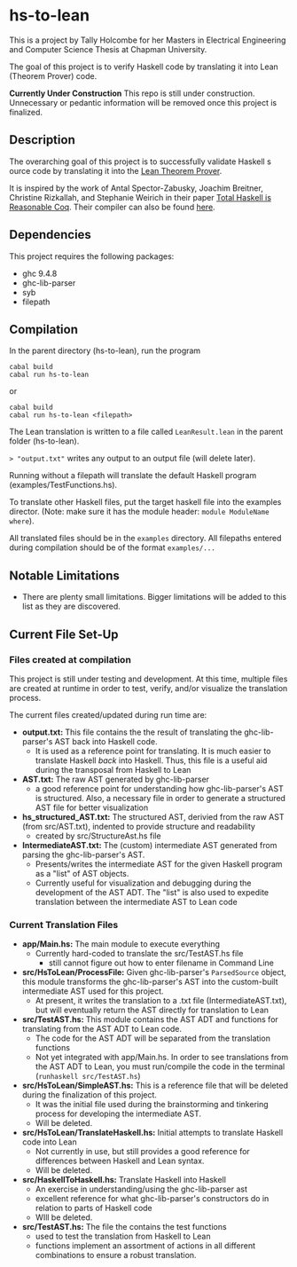 # hs-to-lean

This is a project by Tally Holcombe for her Masters in Electrical Engineering and Computer Science Thesis at Chapman University.

The goal of this project is to verify Haskell code by translating it into Lean (Theorem Prover) code. 

**Currently Under Construction** This repo is still under construction. Unnecessary or pedantic information will be removed once this project is finalized.

## Description

The overarching goal of this project is to successfully validate Haskell s ource code by translating it into the [Lean Theorem Prover](https://lean-lang.org/). 

It is inspired by the work of Antal Spector-Zabusky, Joachim Breitner, Christine Rizkallah, and Stephanie Weirich in their paper [Total Haskell is Reasonable Coq](https://arxiv.org/abs/1711.09286). Their compiler can also be found [here](https://github.com/plclub/hs-to-coq).

## Dependencies

This project requires the following packages: 
* ghc 9.4.8
* ghc-lib-parser
* syb
* filepath

## Compilation

In the parent directory (hs-to-lean), run the program 
```
cabal build
cabal run hs-to-lean
```

or

```
cabal build
cabal run hs-to-lean <filepath> 
```

The Lean translation is written to a file called `LeanResult.lean` in the parent folder (hs-to-lean). 

`> "output.txt"` writes any output to an output file (will delete later).

Running without a filepath will translate the default Haskell program (examples/TestFunctions.hs). 

To translate other Haskell files, put the target haskell file into the examples director. (Note: make sure it has the module header: `module ModuleName where`).

All translated files should be in the `examples` directory. All filepaths entered during compilation should be of the format `examples/...`

## Notable Limitations

* There are plenty small limitations. Bigger limitations will be added to this list as they are discovered.

## Current File Set-Up

### Files created at compilation

This project is still under testing and development. At this time, multiple files are created at runtime in order to test, verify, and/or visualize the translation process. 

The current files created/updated during run time are:
* **output.txt:** This file contains the the result of translating the ghc-lib-parser's AST back into Haskell code. 
    * It is used as a reference point for translating. It is much easier to translate Haskell *back* into Haskell. Thus, this file is a useful aid during the transposal from Haskell to Lean
* **AST.txt:** The raw AST generated by ghc-lib-parser
    * a good reference point for understanding how ghc-lib-parser's AST is structured. Also, a necessary file in order to generate a structured AST file for better visualization
* **hs_structured_AST.txt:** The structured AST, derivied from the raw AST (from src/AST.txt), indented to provide structure and readability
    * created by src/StructureAst.hs file
* **IntermediateAST.txt:** The (custom) intermediate AST generated from parsing the ghc-lib-parser's AST.
    * Presents/writes the intermediate AST for the given Haskell program as a "list" of AST objects. 
    * Currently useful for visualization and debugging during the development of the AST ADT. The "list" is also used to expedite translation between the intermediate AST to Lean code


### Current Translation Files
* **app/Main.hs:** The main module to execute everything
    * Currently hard-coded to translate the src/TestAST.hs file
        * still cannot figure out how to enter filename in Command Line
* **src/HsToLean/ProcessFile:** Given ghc-lib-parser's `ParsedSource` object, this module transforms the ghc-lib-parser's AST into the custom-built intermediate AST used for this project. 
    * At present, it writes the translation to a .txt file (IntermediateAST.txt), but will eventually return the AST directly for translation to Lean
* **src/TestAST.hs:** This module contains the AST ADT and functions for translating from the AST ADT to Lean code. 
    * The code for the AST ADT will be separated from the translation functions
    * Not yet integrated with app/Main.hs. In order to see translations from the AST ADT to Lean, you must run/compile the code in the terminal (`runhaskell src/TestAST.hs`)
* **src/HsToLean/SimpleAST.hs:** This is a reference file that will be deleted during the finalization of this project.
    * It was the initial file used during the brainstorming and tinkering process for developing the intermediate AST.
    * Will be deleted.
* **src/HsToLean/TranslateHaskell.hs:** Initial attempts to translate Haskell code into Lean
    * Not currently in use, but still provides a good reference for differences between Haskell and Lean syntax. 
    * Will be deleted.
* **src/HaskellToHaskell.hs:** Translate Haskell into Haskell
    * An exercise in understanding/using the ghc-lib-parser ast
    * excellent reference for what ghc-lib-parser's constructors do in relation to parts of Haskell code
    * WIll be deleted.
* **src/TestAST.hs:** The file the contains the test functions
    * used to test the translation from Haskell to Lean
    * functions implement an assortment of actions in all different combinations to ensure a robust translation.



